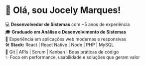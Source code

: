 # 👋 Olá, sou Jocely Marques!  

💻 **Desenvolvedor de Sistemas** com +5 anos de experiência  
🎓 **Graduado em Análise e Desenvolvimento de Sistemas**  
🚀 Experiência em aplicações web modernas e responsivas  
🛠️ **Stack:** React | React Native | Node | PHP | MySQL  
🔧 Git | APIs | Scrum | Kanban | Boas práticas de código  
✨ Foco em performance, usabilidade e soluções que geram valor
